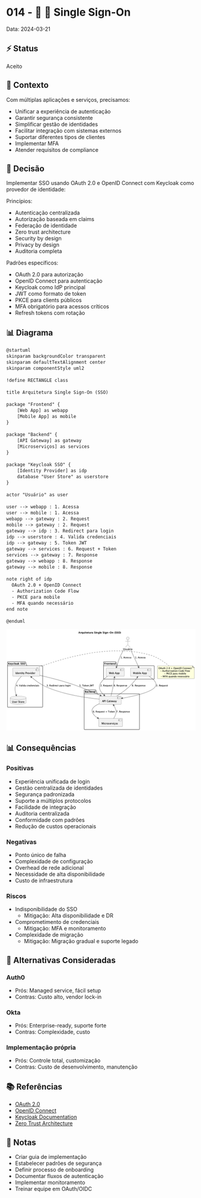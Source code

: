 # 014 - 📝 🔐 Single Sign-On

Data: 2024-03-21

## ⚡ Status

Aceito

## 🎯 Contexto

Com múltiplas aplicações e serviços, precisamos:
- Unificar a experiência de autenticação
- Garantir segurança consistente
- Simplificar gestão de identidades
- Facilitar integração com sistemas externos
- Suportar diferentes tipos de clientes
- Implementar MFA
- Atender requisitos de compliance

## 🔨 Decisão

Implementar SSO usando OAuth 2.0 e OpenID Connect com Keycloak como provedor de identidade:

Princípios:
- Autenticação centralizada
- Autorização baseada em claims
- Federação de identidade
- Zero trust architecture
- Security by design
- Privacy by design
- Auditoria completa

Padrões específicos:
- OAuth 2.0 para autorização
- OpenID Connect para autenticação
- Keycloak como IdP principal
- JWT como formato de token
- PKCE para clients públicos
- MFA obrigatório para acessos críticos
- Refresh tokens com rotação

## 📊 Diagrama

```plantuml
@startuml
skinparam backgroundColor transparent
skinparam defaultTextAlignment center
skinparam componentStyle uml2

!define RECTANGLE class

title Arquitetura Single Sign-On (SSO)

package "Frontend" {
    [Web App] as webapp
    [Mobile App] as mobile
}

package "Backend" {
    [API Gateway] as gateway
    [Microserviços] as services
}

package "Keycloak SSO" {
    [Identity Provider] as idp
    database "User Store" as userstore
}

actor "Usuário" as user

user --> webapp : 1. Acessa
user --> mobile : 1. Acessa
webapp --> gateway : 2. Request
mobile --> gateway : 2. Request
gateway --> idp : 3. Redirect para login
idp --> userstore : 4. Valida credenciais
idp --> gateway : 5. Token JWT
gateway --> services : 6. Request + Token
services --> gateway : 7. Response
gateway --> webapp : 8. Response
gateway --> mobile : 8. Response

note right of idp
  OAuth 2.0 + OpenID Connect
  - Authorization Code Flow
  - PKCE para mobile
  - MFA quando necessário
end note

@enduml
```

![Diagrama de Arquitetura SSO](../diagrams/adr-014-sso-implementation.png)

## 📊 Consequências

### Positivas

- Experiência unificada de login
- Gestão centralizada de identidades
- Segurança padronizada
- Suporte a múltiplos protocolos
- Facilidade de integração
- Auditoria centralizada
- Conformidade com padrões
- Redução de custos operacionais

### Negativas

- Ponto único de falha
- Complexidade de configuração
- Overhead de rede adicional
- Necessidade de alta disponibilidade
- Custo de infraestrutura

### Riscos

- Indisponibilidade do SSO
  - Mitigação: Alta disponibilidade e DR
- Comprometimento de credenciais
  - Mitigação: MFA e monitoramento
- Complexidade de migração
  - Mitigação: Migração gradual e suporte legado

## 🔄 Alternativas Consideradas

### Auth0
- Prós: Managed service, fácil setup
- Contras: Custo alto, vendor lock-in

### Okta
- Prós: Enterprise-ready, suporte forte
- Contras: Complexidade, custo

### Implementação própria
- Prós: Controle total, customização
- Contras: Custo de desenvolvimento, manutenção

## 📚 Referências

- [OAuth 2.0](https://oauth.net/2/)
- [OpenID Connect](https://openid.net/connect/)
- [Keycloak Documentation](https://www.keycloak.org/documentation)
- [Zero Trust Architecture](https://www.nist.gov/publications/zero-trust-architecture)

## 📝 Notas

- Criar guia de implementação
- Estabelecer padrões de segurança
- Definir processo de onboarding
- Documentar fluxos de autenticação
- Implementar monitoramento
- Treinar equipe em OAuth/OIDC 